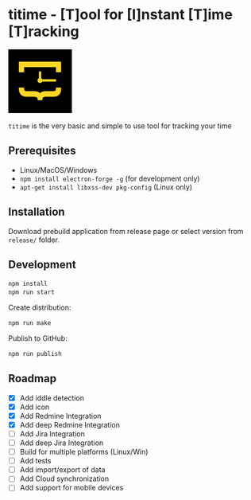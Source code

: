 # titime - [T]ool for [I]nstant [T]ime [T]racking

![Logo](./assets/source/icon.png)

`titime` is the very basic and simple to use tool for tracking your time

## Prerequisites

- Linux/MacOS/Windows
- `npm install electron-forge -g` (for development only)
- `apt-get install libxss-dev pkg-config` (Linux only)

## Installation

Download prebuild application from release page or
select version from `release/` folder.

## Development

```bash
npm install
npm run start
```

Create distribution:

```bash
npm run make
```

Publish to GitHub:

```bash
npm run publish
```

## Roadmap

- [x] Add iddle detection
- [x] Add icon
- [x] Add Redmine Integration
- [x] Add deep Redmine Integration
- [ ] Add Jira Integration
- [ ] Add deep Jira Integration
- [ ] Build for multiple platforms (Linux/Win)
- [ ] Add tests
- [ ] Add import/export of data
- [ ] Add Cloud synchronization
- [ ] Add support for mobile devices

